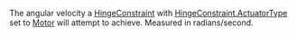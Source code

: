 The angular velocity a [HingeConstraint](https://developer.roblox.com/en-us/api-reference/class/HingeConstraint) with [HingeConstraint.ActuatorType](https://developer.roblox.com/en-us/api-reference/property/HingeConstraint/ActuatorType) set to [Motor](https://developer.roblox.com/en-us/api-reference/enum/ActuatorType) will attempt to achieve. Measured in radians/second.